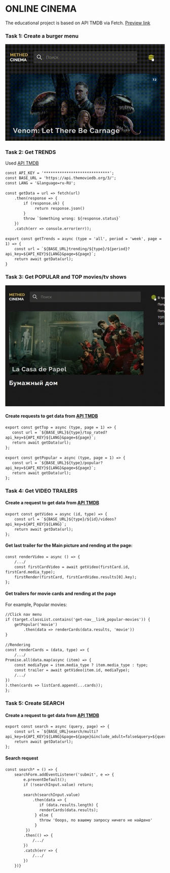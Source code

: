 # ONLINE CINEMA 
The educational project is based on API TMDB via Fetch. [Preview link](https://pesukarhutg.github.io/cinema-search/)

### Task 1: Create a burger menu
![burger menu gif](https://github.com/PesukarhuTG/cinema-search/blob/master/preview/gif-burger-menu.gif)

### Task 2: Get TRENDS
Used [API TMDB](https://www.themoviedb.org/) 

    const API_KEY = '*****************************';
    const BASE_URL = 'https://api.themoviedb.org/3/';
    const LANG = '&language=ru-RU';

    const getData = url => fetch(url)
        .then(response => {
            if (response.ok) {
                 return response.json()
            }
            throw `Something wrong: ${response.status}`
        })
        .catch(err => console.error(err));

    export const getTrends = async (type = 'all', period = 'week', page = 1) => {
        const url = `${BASE_URL}trending/${type}/${period}?api_key=${API_KEY}${LANG}&page=${page}`;
        return await getData(url);
    }
    
### Task 3: Get POPULAR and TOP movies/tv shows
![movie cards](https://github.com/PesukarhuTG/cinema-search/blob/master/preview/gif-link-navmenu.gif)

#### Create requests to get data from [API TMDB](https://www.themoviedb.org/)
    export const getTop = async (type, page = 1) => {
       const url = `${BASE_URL}${type}/top_rated?api_key=${API_KEY}${LANG}&page=${page}`;
       return await getData(url);
    };
    
    export const getPopular = async (type, page = 1) => {
       const url = `${BASE_URL}${type}/popular?api_key=${API_KEY}${LANG}&page=${page}`;
       return await getData(url);
    };

### Task 4: Get VIDEO TRAILERS
#### Create a request to get data from [API TMDB](https://www.themoviedb.org/)
    export const getVideo = async (id, type) => {
        const url = `${BASE_URL}${type}/${id}/videos?api_key=${API_KEY}${LANG}`;
        return await getData(url);
    };

#### Get last trailer for the Main picture and rending at the page:
    const renderVideo = async () => {
        /.../
        const firstCardVideo = await getVideo(firstCard.id, firstCard.media_type);
        firstRender(firstCard, firstCardVideo.results[0].key);
    };
    
#### Get trailers for movie cards and rending at the page
For example, Popular movies:<br>
    
    //Click nav menu
    if (target.classList.contains('get-nav__link_popular-movies')) {
        getPopular('movie')
            .then(data => renderCards(data.results, 'movie'))
    }
    
    //Rendering
    const renderCards = (data, type) => {
        /.../
    Promise.all(data.map(async (item) => {
        const mediaType = item.media_type ? item.media_type : type;
        const trailer = await getVideo(item.id, mediaType);
        /.../
    })
    ).then(cards => listCard.append(...cards));
    };
   
### Task 5: Create SEARCH
#### Create a request to get data from [API TMDB](https://www.themoviedb.org/)
    export const search = async (query, page) => {
        const url = `${BASE_URL}search/multi?api_key=${API_KEY}${LANG}&page=${page}&include_adult=false&query=${query}`;
        return await getData(url);
    };
    
#### Search request
    const search* = () => {
        searchForm.addEventListener('submit', e => {
            e.preventDefault();
            if (!searchInput.value) return;
            
            search(searchInput.value)
                .then(data => {
                   if (data.results.length) {
                   renderCards(data.results);
                 } else {
                   throw 'Ooops, по вашему запросу ничего не найдено'
                 }
             })
            .then(() => {
                /.../
            })
            .catch(err => {
                /.../
            })
        })}
    
    
